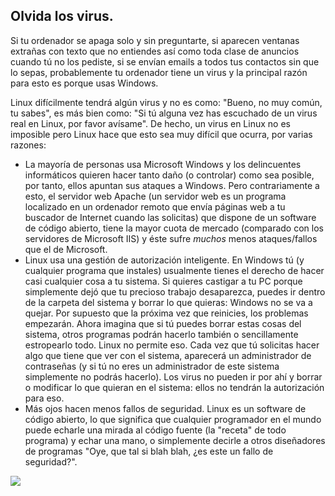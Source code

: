 <?php require("../../entete.php"); ?> <?php require("../../base.php"); ?>

<div id="corps">

<h2>Olvida los virus.</h2>

<p>Si tu ordenador se apaga solo y sin preguntarte, si aparecen ventanas extrañas con texto que no entiendes así como toda clase de anuncios cuando tú no los pediste, si se envían emails a todos tus contactos sin que lo sepas, probablemente tu ordenador tiene un virus y la principal razón para esto es porque usas Windows.</p>

<p>Linux difícilmente tendrá algún virus y no es como: "Bueno, no muy común, tu sabes", es más bien como: "Si tú alguna vez has escuchado de un virus real en Linux, por favor avísame". De hecho, un virus en Linux no es imposible pero Linux hace que esto sea muy difícil que ocurra, por varias razones:</p>

<ul>

<li>La mayoría de personas usa Microsoft Windows y los delincuentes informáticos quieren hacer tanto daño (o controlar) como sea posible, por tanto, ellos apuntan sus ataques a Windows. Pero contrariamente a esto, el servidor web Apache (un servidor web es un programa localizado en un ordenador remoto que envía páginas web a tu buscador de Internet cuando las solicitas) que dispone de un software de código abierto, tiene la mayor cuota de mercado (comparado con los servidores de Microsoft IIS) y éste sufre <i>muchos</i> menos ataques/fallos que el de Microsoft.</li>

<li>Linux usa una gestión de autorización inteligente. En Windows tú (y cualquier programa que instales) usualmente tienes el derecho de hacer casi cualquier cosa a tu sistema. Si quieres castigar a tu PC porque simplemente dejó que tu precioso trabajo desaparezca, puedes ir dentro de la carpeta del sistema y borrar lo que quieras: Windows no se va a quejar. Por supuesto que la próxima vez que reinicies, los problemas empezarán. Ahora imagina que si tú puedes borrar estas cosas del sistema, otros programas podrán hacerlo también o sencillamente estropearlo todo. Linux no permite eso. Cada vez que tú solicitas hacer algo que tiene que ver con el sistema, aparecerá un administrador de contraseñas (y si tú no eres un administrador de este sistema simplemente no podrás hacerlo). Los virus no pueden ir por ahí y borrar o modificar lo que quieran en el sistema: ellos no tendrán la autorización para eso.</li>

<li>Más ojos hacen menos fallos de seguridad. Linux es un software de código abierto, lo que significa que cualquier programador en el mundo puede echarle una mirada al código fuente (la "receta" de todo programa) y echar una mano, o simplemente decirle a otros diseñadores de programas "Oye, que tal si blah blah, ¿es este un fallo de seguridad?".</li>

</ul>


<img src="Images/viruses_thumb.png" />

</div>


